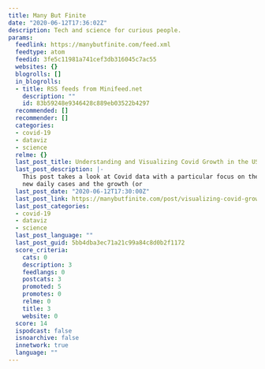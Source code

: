 ```yaml
---
title: Many But Finite
date: "2020-06-12T17:36:02Z"
description: Tech and science for curious people.
params:
  feedlink: https://manybutfinite.com/feed.xml
  feedtype: atom
  feedid: 3fe5c11981a741cef3db316045c7ac55
  websites: {}
  blogrolls: []
  in_blogrolls:
  - title: RSS feeds from Minifeed.net
    description: ""
    id: 83b59248e9346428c889eb03522b4297
  recommended: []
  recommender: []
  categories:
  - covid-19
  - dataviz
  - science
  relme: {}
  last_post_title: Understanding and Visualizing Covid Growth in the US
  last_post_description: |-
    This post takes a look at Covid data with a particular focus on the number of
    new daily cases and the growth (or
  last_post_date: "2020-06-12T17:30:00Z"
  last_post_link: https://manybutfinite.com/post/visualizing-covid-growth/
  last_post_categories:
  - covid-19
  - dataviz
  - science
  last_post_language: ""
  last_post_guid: 5bb4dba3ec71a21c99a84c8d0b2f1172
  score_criteria:
    cats: 0
    description: 3
    feedlangs: 0
    postcats: 3
    promoted: 5
    promotes: 0
    relme: 0
    title: 3
    website: 0
  score: 14
  ispodcast: false
  isnoarchive: false
  innetwork: true
  language: ""
---
```

